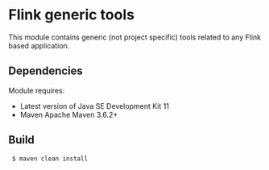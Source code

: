 # Flink generic tools
This module contains generic (not project specific) tools related to any Flink based application.

## Dependencies
Module requires:
 - Latest version of Java SE Development Kit 11
 - Maven Apache Maven 3.6.2+

## Build
```bash
 $ maven clean install
```